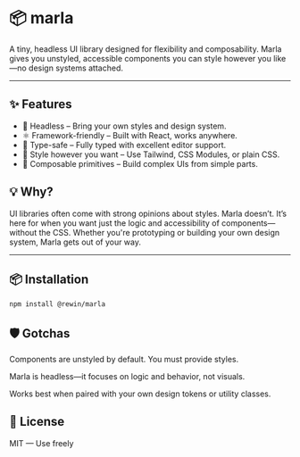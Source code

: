 # 📦 marla

A tiny, headless UI library designed for flexibility and composability. Marla gives you unstyled, accessible components you can style however you like—no design systems attached.

---

## ✨ Features

- 🧩 Headless – Bring your own styles and design system.
- ⚛️ Framework-friendly – Built with React, works anywhere.
- 🎯 Type-safe – Fully typed with excellent editor support.
- 🎨 Style however you want – Use Tailwind, CSS Modules, or plain CSS.
- 🧱 Composable primitives – Build complex UIs from simple parts.

## 💡 Why?

UI libraries often come with strong opinions about styles. Marla doesn’t. It’s here for when you want just the logic and accessibility of components—without the CSS. Whether you're prototyping or building your own design system, Marla gets out of your way.

---

## 📦 Installation

```bash
npm install @rewin/marla
```

## 🛡️ Gotchas

Components are unstyled by default. You must provide styles.

Marla is headless—it focuses on logic and behavior, not visuals.

Works best when paired with your own design tokens or utility classes.

## 🪪 License

MIT — Use freely
